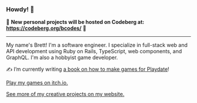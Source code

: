 ### Howdy! 🤠

🚚 **New personal projects will be hosted on Codeberg at: https://codeberg.org/bcodes/** 🚚

---

My name's Brett! I'm a software engineer. I specialize in full-stack web and API development using Ruby on Rails, TypeScript, web components, and GraphQL. I'm also a hobbyist game developer.

✍️ I’m currently writing [a book on how to make games for Playdate](https://leanpub.com/playdatebook)!

[Play my games on itch.io.](https://brettchalupa.itch.io/)

[See more of my creative projects on my website.](https://www.brettchalupa.com/works)
